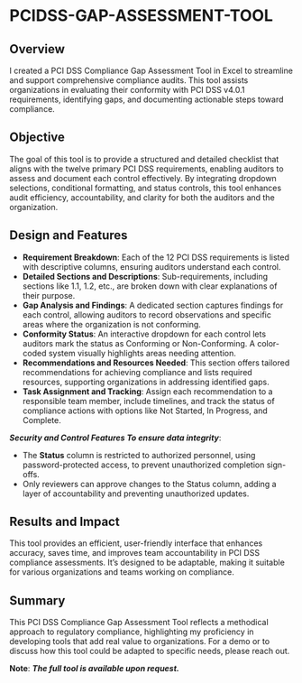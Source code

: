 # PCIDSS-GAP-ASSESSMENT-TOOL

## Overview
I created a PCI DSS Compliance Gap Assessment Tool in Excel to streamline and support comprehensive compliance audits. This tool assists organizations in evaluating their conformity with PCI DSS v4.0.1 requirements, identifying gaps, and documenting actionable steps toward compliance.

## Objective
The goal of this tool is to provide a structured and detailed checklist that aligns with the twelve primary PCI DSS requirements, enabling auditors to assess and document each control effectively. By integrating dropdown selections, conditional formatting, and status controls, this tool enhances audit efficiency, accountability, and clarity for both the auditors and the organization.

## Design and Features
- **Requirement Breakdown**: Each of the 12 PCI DSS requirements is listed with descriptive columns, ensuring auditors understand each control.
- **Detailed Sections and Descriptions**: Sub-requirements, including sections like 1.1, 1.2, etc., are broken down with clear explanations of their purpose.
- **Gap Analysis and Findings**: A dedicated section captures findings for each control, allowing auditors to record observations and specific areas where the organization is not conforming.
- **Conformity Status**: An interactive dropdown for each control lets auditors mark the status as Conforming or Non-Conforming. A color-coded system visually highlights areas needing attention.
- **Recommendations and Resources Needed**: This section offers tailored recommendations for achieving compliance and lists required resources, supporting organizations in addressing identified gaps.
- **Task Assignment and Tracking**: Assign each recommendation to a responsible team member, include timelines, and track the status of compliance actions with options like Not Started, In Progress, and Complete.

**_Security and Control Features To ensure data integrity_**:
- The **Status** column is restricted to authorized personnel, using password-protected access, to prevent unauthorized completion sign-offs.
- Only reviewers can approve changes to the Status column, adding a layer of accountability and preventing unauthorized updates.

## Results and Impact 
This tool provides an efficient, user-friendly interface that enhances accuracy, saves time, and improves team accountability in PCI DSS compliance assessments. It’s designed to be adaptable, making it suitable for various organizations and teams working on compliance.

## Summary
This PCI DSS Compliance Gap Assessment Tool reflects a methodical approach to regulatory compliance, highlighting my proficiency in developing tools that add real value to organizations. For a demo or to discuss how this tool could be adapted to specific needs, please reach out.

**Note**: **_The full tool is available upon request._**
